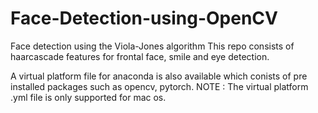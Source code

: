 # Face-Detection-using-OpenCV
Face detection using the Viola-Jones algorithm 
This repo consists of haarcascade features for frontal face, smile and eye detection.

A virtual platform file for anaconda is also available which conists of pre installed packages such as opencv, pytorch. 
NOTE : The virtual platform .yml file is only supported for mac os. 
